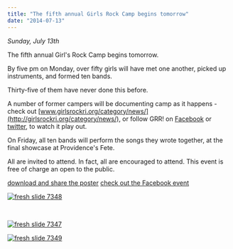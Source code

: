 ```yaml
---
title: "The fifth annual Girls Rock Camp begins tomorrow"
date: "2014-07-13"
---
```


_Sunday, July 13th_

The fifth annual Girl's Rock Camp begins tomorrow.

By five pm on Monday, over fifty girls will have met one another, picked up instruments, and formed ten bands.

Thirty-five of them have never done this before.

A number of former campers will be documenting camp as it happens - check out [www.girlsrockri.org/category/news/](http://girlsrockri.org/category/news/), or follow GRR! on [Facebook](https://www.facebook.com/girlsrockri) or [twitter](https://twitter.com/girlsrockri/), to watch it play out.

On Friday, all ten bands will perform the songs they wrote together, at the final showcase at Providence's Fete.

All are invited to attend. In fact, all are encouraged to attend. This event is free of charge an open to the public.

[download and share the poster](http://girlsrockri.org/wp-content/uploads/2014/07/grr-final-showcase-2014-poster_-smaller-662x1024.jpg) [check out the Facebook event](https://www.facebook.com/events/646750415393066/)

[![fresh slide 7348](http://girlsrockri.org/wp-content/uploads/2014/07/fresh-slide-7348.jpg)](http://girlsrockri.org/wp-content/uploads/2014/07/fresh-slide-7348.jpg)

 

[![fresh slide 7347](http://girlsrockri.org/wp-content/uploads/2014/07/fresh-slide-7347.jpg)](http://girlsrockri.org/wp-content/uploads/2014/07/fresh-slide-7347.jpg)

[![fresh slide 7349](http://girlsrockri.org/wp-content/uploads/2014/07/fresh-slide-7349.jpg)](http://girlsrockri.org/wp-content/uploads/2014/07/fresh-slide-7349.jpg)
